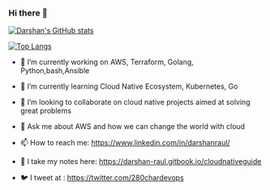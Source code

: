 ### Hi there 👋


[![Darshan's GitHub stats](https://github-readme-stats.vercel.app/api?username=darshan-raul)](https://github.com/anuraghazra/github-readme-stats)




[![Top Langs](https://github-readme-stats.vercel.app/api/top-langs/?username=darshan-raul&hide=CSS,SCSS,html&langs_count=8&layout=compact)](https://github.com/anuraghazra/github-readme-stats)


- 🔭 I’m currently working on AWS, Terraform, Golang, Python,bash,Ansible
- 🌱 I’m currently learning Cloud Native Ecosystem, Kubernetes, Go
- 👯 I’m looking to collaborate on cloud native projects aimed at solving great problems

- 💬 Ask me about AWS and how we can change the world with cloud
- 📫 How to reach me: https://www.linkedin.com/in/darshanraul/
- 📓 I take my notes here: https://darshan-raul.gitbook.io/cloudnativeguide
- 🐦 I tweet at : https://twitter.com/280chardevops

<!--
**darshan-raul/darshan-raul** is a ✨ _special_ ✨ repository because its `README.md` (this file) appears on your GitHub profile.

Here are some ideas to get you started:

- 🔭 I’m currently working on ...
- 🌱 I’m currently learning ...
- 👯 I’m looking to collaborate on ...
- 🤔 I’m looking for help with ...
- 💬 Ask me about ...
- 📫 How to reach me: ...
- 😄 Pronouns: ...
- ⚡ Fun fact: ...
-->
